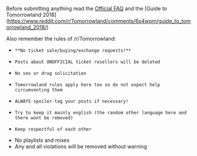 Before submitting anything read the [Official FAQ](http://www.tomorrowland.com/en/faq/frequently-asked-questions-0) and the [Guide to Tomorrowland 2018] (https://www.reddit.com/r/Tomorrowland/comments/6s4wpm/guide_to_tomorrowland_2018/)

Also remember the rules of /r/Tomorrowland:  
*     **No ticket sale/buying/exchange requests!**
*     Posts about UNOFFICIAL ticket resellers will be deleted
*     No sex or drug solicitation
*     Tomorrowland rules apply here too so do not expect help circumventing them
*     ALWAYS spoiler-tag your posts if necessary!
*     Try to keep it mainly english (the random other language here and there wont be removed)
*     Keep respectful of each other
* No playlists and mixes
* Any and all violations will be removed without warning
